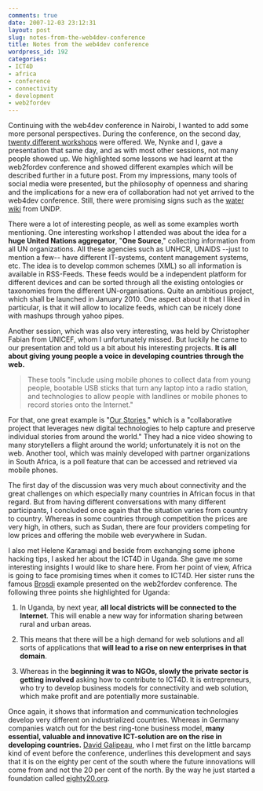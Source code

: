 ```yaml
---
comments: true
date: 2007-12-03 23:12:31
layout: post
slug: notes-from-the-web4dev-conference
title: Notes from the web4dev conference
wordpress_id: 192
categories:
- ICT4D
- africa
- conference
- connectivity
- development
- web2fordev
---
```


Continuing with the web4dev conference in Nairobi, I wanted to add some more personal perspectives. During the conference, on the second day, [twenty different workshops](http://www.unhabitat.org/content.asp?typeid=19&catid=546&cid=5347) were offered. We, Nynke and I, gave a presentation that same day, and as with most other sessions, not many people showed up. We highlighted some lessons we had learnt at the web2fordev conference and showed different examples which will be described further in a future post. From my impressions, many tools of social media were presented, but the philosophy of openness and sharing and the implications for a new era of  collaboration had not yet arrived to the web4dev conference. Still, there were promising signs such as the [water wiki](http://rbec.undp.org/WaterWiki/index.php/Main_Page%29) from UNDP.

There were a lot of interesting people, as well as some examples worth mentioning. One interesting workshop I attended was about the idea for a **huge United Nations aggregator**, "**One Source**," collecting information from all UN organizations. All these agencies such as UNHCR, UNAIDS --just to mention a few-- have different IT-systems, content management systems, etc. The idea is to develop common schemes (XML) so all information is available in RSS-Feeds. These feeds would be a independent platform for different devices and can be sorted through all the existing ontologies or taxonomies from the different UN-organisations. Quite an ambitious project, which shall be launched in January 2010. One aspect about it that I liked in particular, is that it will allow to localize feeds, which can be nicely done with mashups through yahoo pipes.

Another session, which was also very interesting, was held by Christopher Fabian from UNICEF, whom I unfortunately missed. But luckily he came to our presentation and told us a bit about his interesting projects. **It is all about giving young people a voice in developing countries through the web.**


> These tools "include using mobile phones to collect data from young people, bootable USB sticks that turn any laptop into a radio station, and technologies to allow people with landlines or mobile phones to record stories onto the Internet."


For that, one great example is "[Our Stories](http://maps.google.com/maps/ms?ie=UTF8&hl=en&msa=0&msid=103728968721185067327.000438da4c49dd2e687d2&z=4&om=1)," which is a "collaborative project that leverages new digital technologies to help capture and preserve individual stories from around the world." They had a nice video showing to many storytellers a flight around the world; unfortunately it is not on the web.  Another tool, which was mainly developed with partner organizations in South Africa, is a poll feature that can be accessed and retrieved  via mobile phones.

The first day of the discussion was very much about connectivity and the great challenges on which especially many countries in African focus in that regard. But from having different conversations with many different participants, I concluded once again that the situation varies from country to country. Whereas in some countries through  competition the prices are very high,  in others, such as Sudan, there are four providers competing for low prices and offering the mobile web everywhere in Sudan.

I also met Helene Karamagi and beside from exchanging some iphone hacking tips, I asked her about the ICT4D in Uganda. She gave me some interesting insights I would like to share here. From her point of view, Africa is going to face promising times when it comes to ICT4D. Her sister runs the famous [Brosdi](http://www.brosdi.or.ug/) example presented on the web2fordev conference. The following three points she highlighted for Uganda:



	
  1. In Uganda, by next year, **all local districts will be connected to the Internet**. This will enable a new way for information sharing between rural and urban areas.

	
  2. This means that there will be a high demand for web solutions and all sorts of applications that **will lead to a rise on new enterprises in that domain**.

	
  3. Whereas in the **beginning it was to NGOs, slowly the private sector is getting involved** asking how to contribute to ICT4D. It is entrepreneurs, who try to develop business models for connectivity and web solution, which make profit and are potentially more sustainable.


Once again, it shows that information and communication technologies develop very different on industrialized countries. Whereas in Germany companies watch out for the best ring-tone business model, **many essential, valuable and innovative ICT-solution are on the rise in developing countries.** [David Galipeau](http://galipeau.blogspot.com/), who I met first on the little barcamp kind of event before the conference, underlines this development and says that it is on the eighty per cent of the south where the future innovations will come from and not the 20 per cent of the north. By the way he just started a foundation called [eighty20.org](http://www.eighty20.org/).

